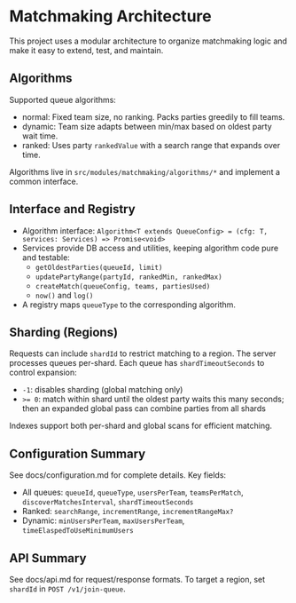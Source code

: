 # Matchmaking Architecture

This project uses a modular architecture to organize matchmaking logic and make it easy to extend, test, and maintain.

## Algorithms

Supported queue algorithms:

- normal: Fixed team size, no ranking. Packs parties greedily to fill teams.
- dynamic: Team size adapts between min/max based on oldest party wait time.
- ranked: Uses party `rankedValue` with a search range that expands over time.

Algorithms live in `src/modules/matchmaking/algorithms/*` and implement a common interface.

## Interface and Registry

- Algorithm interface: `Algorithm<T extends QueueConfig> = (cfg: T, services: Services) => Promise<void>`
- Services provide DB access and utilities, keeping algorithm code pure and testable:
  - `getOldestParties(queueId, limit)`
  - `updatePartyRange(partyId, rankedMin, rankedMax)`
  - `createMatch(queueConfig, teams, partiesUsed)`
  - `now()` and `log()`
- A registry maps `queueType` to the corresponding algorithm.

## Sharding (Regions)

Requests can include `shardId` to restrict matching to a region. The server processes queues per-shard. Each queue has `shardTimeoutSeconds` to control expansion:

- `-1`: disables sharding (global matching only)
- `>= 0`: match within shard until the oldest party waits this many seconds; then an expanded global pass can combine parties from all shards

Indexes support both per-shard and global scans for efficient matching.

## Configuration Summary

See docs/configuration.md for complete details. Key fields:

- All queues: `queueId`, `queueType`, `usersPerTeam`, `teamsPerMatch`, `discoverMatchesInterval`, `shardTimeoutSeconds`
- Ranked: `searchRange`, `incrementRange`, `incrementRangeMax?`
- Dynamic: `minUsersPerTeam`, `maxUsersPerTeam`, `timeElaspedToUseMinimumUsers`

## API Summary

See docs/api.md for request/response formats. To target a region, set `shardId` in `POST /v1/join-queue`.
